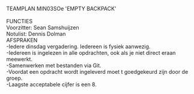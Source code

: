 TEAMPLAN MIN03SOe 'EMPTY BACKPACK'
<br/><br/>
FUNCTIES<br/>
Voorzitter: Sean Samshuijzen<br/>
Notulist: Dennis Dolman<br/>
AFSPRAKEN
<br/>
-Iedere dinsdag vergadering. Iedereen is fysiek aanwezig.<br/>
-Iedereen is ingelezen in alle opdrachten, ook als je niet direct eraan meewerkt.<br/>
-Samenwerken met bestanden via Git. <br/>
-Voordat een opdracht wordt ingeleverd moet t goedgekeurd zijn door de groep.<br/>
-Laagste acceptabele cijfer is een 8.<br/>	
